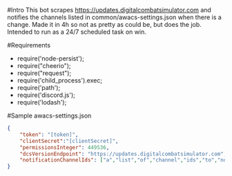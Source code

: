 #Intro
This bot scrapes https://updates.digitalcombatsimulator.com and notifies the channels listed in common/awacs-settings.json when there is a change. Made it in 4h so not as pretty as could be, but does the job. Intended to run as a 24/7 scheduled task on win.

#Requirements
* require('node-persist');
* require("cheerio");
* require("request");
* require('child_process').exec;
* require('path');
* require('discord.js');
* require('lodash');

#Sample awacs-settings.json
```json
{
    "token": "[token]",
    "clientSecret":"[clientSecret]",
    "permissionsInteger": 449536,
    "dcsVersionEndpoint": "https://updates.digitalcombatsimulator.com",
    "notificationChannelIds": ["a","list","of","channel","ids","to","nofity"]
}
```
